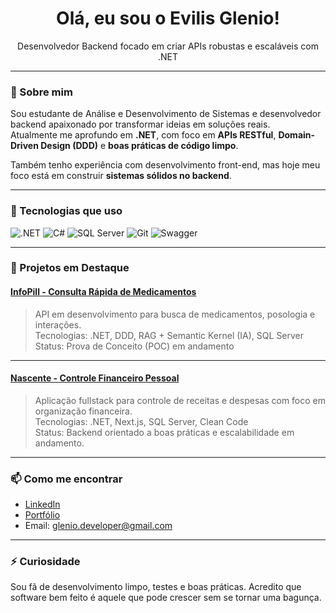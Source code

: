 <h1 align="center">Olá, eu sou o Evilis Glenio!</h1>

<p align="center">
  Desenvolvedor Backend focado em criar APIs robustas e escaláveis com .NET
</p>

---

### 🚀 Sobre mim

Sou estudante de Análise e Desenvolvimento de Sistemas e desenvolvedor backend apaixonado por transformar ideias em soluções reais.  
Atualmente me aprofundo em **.NET**, com foco em **APIs RESTful**, **Domain-Driven Design (DDD)** e **boas práticas de código limpo**.

Também tenho experiência com desenvolvimento front-end, mas hoje meu foco está em construir **sistemas sólidos no backend**.

---

### 🧠 Tecnologias que uso

![.NET](https://img.shields.io/badge/.NET-512BD4?style=for-the-badge&logo=dotnet&logoColor=white)
![C#](https://img.shields.io/badge/C%23-239120?style=for-the-badge&logo=c-sharp&logoColor=white)
![SQL Server](https://img.shields.io/badge/SQL%20Server-CC2927?style=for-the-badge&logo=microsoft-sql-server&logoColor=white)
![Git](https://img.shields.io/badge/Git-F05032?style=for-the-badge&logo=git&logoColor=white)
![Swagger](https://img.shields.io/badge/Swagger-85EA2D?style=for-the-badge&logo=swagger&logoColor=black)

---

### 📌 Projetos em Destaque

#### [InfoPill - Consulta Rápida de Medicamentos](https://github.com/EvilisGlenio/InfoPill)
> API em desenvolvimento para busca de medicamentos, posologia e interações.  
> Tecnologias: .NET, DDD, RAG + Semantic Kernel (IA), SQL Server  
> Status: Prova de Conceito (POC) em andamento

---

#### [Nascente - Controle Financeiro Pessoal](https://github.com/EvilisGlenio/nascente)
> Aplicação fullstack para controle de receitas e despesas com foco em organização financeira.  
> Tecnologias: .NET, Next.js, SQL Server, Clean Code  
> Status: Backend orientado a boas práticas e escalabilidade em andamento.

---

### 📫 Como me encontrar

- [LinkedIn](https://www.linkedin.com/in/evilis-glenio/)
- [Portfólio](https://gleniodev.netlify.app/)
- Email: glenio.developer@gmail.com

---

### ⚡ Curiosidade

Sou fã de desenvolvimento limpo, testes e boas práticas. Acredito que software bem feito é aquele que pode crescer sem se tornar uma bagunça.
